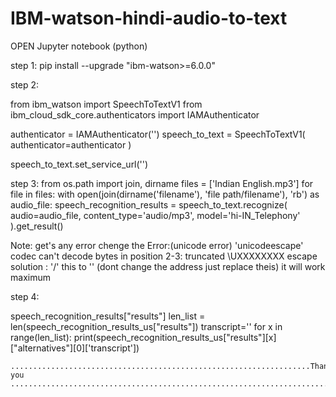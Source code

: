 # IBM-watson-hindi-audio-to-text

OPEN Jupyter notebook  (python)

step 1:  pip install --upgrade "ibm-watson>=6.0.0"

step 2: 

from ibm_watson import SpeechToTextV1
from ibm_cloud_sdk_core.authenticators import IAMAuthenticator

authenticator = IAMAuthenticator('<API KEY>')
speech_to_text = SpeechToTextV1(
    authenticator=authenticator
)

speech_to_text.set_service_url('<URL>')

step 3:
from os.path import join, dirname
files = ['Indian English.mp3']
for file in files:
    with open(join(dirname('filename'), 'file path/filename'),
                   'rb') as audio_file:
        speech_recognition_results = speech_to_text.recognize(
            audio=audio_file,
            content_type='audio/mp3',
            model='hi-IN_Telephony'
        ).get_result()
  
  Note: get's any error chenge the Error:(unicode error) 'unicodeescape' codec can't decode bytes in position 2-3: truncated \UXXXXXXXX escape
  solution : '/' this to '\' (dont change the address just replace  theis) it will work maximum 
  
  step 4: 
  
  speech_recognition_results["results"]
len_list = len(speech_recognition_results_us["results"])
transcript=''
for x in range(len_list):
    print(speech_recognition_results_us["results"][x]["alternatives"][0]['transcript'])
    
    
    ...................................................................Thank you ......................................................................................
        
